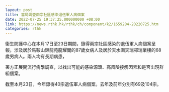 ```yaml
---
layout: post
title: 當局調查兩宗社區感染退伍軍人病個案
date: 2022-07-25 19:37:25.000000000 +08:00
link: https://news.rthk.hk/rthk/ch/component/k2/1659284-20220725.htm
categories: rthk
---
```


衞生防護中心在本月17日至23日期間，錄得兩宗社區感染的退伍軍人病個案呈報，涉及居於馬鞍山錦龍苑龍耀閣的87歲女病人及居於天水圍天瑞邨瑞業樓的68歲男病人。兩人均有長期病患，

署方正展開流行病學調查，以找出可能的感染源頭、高風險接觸因素和是否出現群組個案。

截至本月23日，今年錄得40宗退伍軍人病個案。去年及前年分別有69及104宗。
